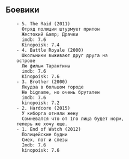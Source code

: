 ## **Боевики**
		- 5. The Raid (2011)
		  Отряд полиции штурмует притон
		  Жестокий &amp; Драчки
		  imdb: 7.6
		  Kinopoisk: 7.4
		- 4. Battle Royale (2000)
		  Школьники выживают друг друга на
		острове
		  Лю фильм Тарантины
		  imdb: 7.6
		  Kinopoisk: 7.6
		- 3. Brother (2000)
		  Якудза в большом городе
		  Не bigname, но очень брутален
		  imdb: 7.6
		  kinopoisk: 7.2
		- 2. Hardcore (2015)
		  У киборга отняли жену
		  Сомневался что от 1го лица будет норм,
		теперь же хочу еще.
		- 1. End of Watch (2012)
		  Полицейские будни
		  Смех, пот и слезы
		  Imdb: 7.6
		  kinopoisk: 7.6